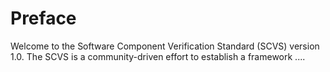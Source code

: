 # Preface

Welcome to the Software Component Verification Standard (SCVS) version 1.0. The SCVS is a community-driven effort to establish a framework ....
